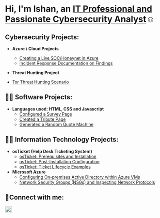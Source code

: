 <h1>Hi, I'm Ishan, an <a href="https://linkedin.com/in/ishan-singhg">IT Professional and Passionate Cybersecurity Analyst</a>☺</h1>

<h2>Cybersecurity Projects:</h2>

- <b>Azure / Cloud Projects</b>
  - [Creating a Live SOC/Honeynet in Azure](https://github.com/Ishanveer-Gill/Azure-SOC)
  - [Incident Response Documentation on Findings](https://github.com/Ishanveer-Gill/Incident-Response-Documentation-on-Discoveries-Security-Analyst)

 - <b>Threat Hunting Project</b>
  - [Tor Threat Hunting Scenario](https://github.com/Ishanveer-Gill/Threat-Hunting-Scenario-Tor/tree/main)


<h2>👨‍💻 Software Projects:</h2>

- <b>Languages used: HTML, CSS and Javascript</b>
  - [Configured a Survey Page](https://github.com/Ishanveer-Gill/Survey-Page)
  - [Created a Tribute Page](https://github.com/Ishanveer-Gill/Tribute-Page)
  - [Generated a Random Quote Machine](https://github.com/Ishanveer-Gill/Qgen)


<h2>👨‍💻 Information Technology Projects:</h2>

- <b>osTicket (Help Desk Ticketing System)</b>
  - [osTicket: Prerequisites and Installation](https://github.com/Ishanveer-Gill/osticket-prereqs)
  - [osTicket: Post-Installation Configuration](https://github.com/Ishanveer-Gill/post-install-config)
  - [osTicket: Ticket Lifecycle Examples](https://github.com/Ishanveer-Gill/ticket-lifecycle)
- <b>Microsoft Azure</b>
  - [Configuring On-premises Active Directory within Azure VMs](https://github.com/Ishanveer-Gill/configure-ad)
  - [Network Security Groups (NSGs) and Inspecting Network Protocols](https://github.com/Ishanveer-Gill/azure-network-protocols)

<h2>🤳Connect with me:</h2>

[<img align="left" alt="Josh | LinkedIn" width="22px" src="https://cdn.jsdelivr.net/npm/simple-icons@v3/icons/linkedin.svg" />][linkedin]

[linkedin]: https://linkedin.com/in/ishan-singhg
